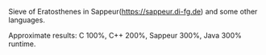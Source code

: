 Sieve of Eratosthenes in Sappeur(https://sappeur.di-fg.de) and some other languages.

Approximate results: C 100%, C++ 200%, Sappeur 300%, Java 300% runtime.
